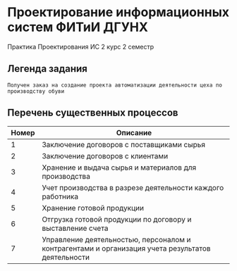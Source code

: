 # Проектирование информационных систем ФИТиИ ДГУНХ
Практика Проектирования ИС 2 курс 2 семестр
## Легенда задания 

    Получен заказ на создание проекта автоматизации деятельности цеха по производству обуви

## Перечень существенных процессов

| Номер | Описание |
| --- | --- |
| 1 | Заключение договоров с поставщиками сырья |
|2 | Заключение договоров с клиентами |
| 3 | Хранение и выдача сырья и материалов для производства |
| 4 | Учет производства в разрезе деятельности каждого работника |
| 5 | Хранение готовой продукции |
| 6 | Отгрузка готовой продукции по договору и выставление счета |
| 7 | Управление деятельностью, персоналом и контрагентами и организация учета результатов деятельности |
